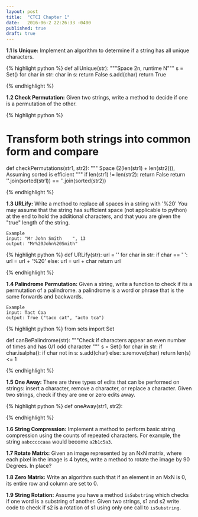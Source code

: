 ```yaml
---
layout: post
title:  "CTCI Chapter 1"
date:   2016-06-2 22:26:33 -0400
published: true
draft: true
---
```


**1.1 Is Unique:** Implement an algorithm to determine if a string has all unique characters.

{% highlight python %}
 def allUnique(str):
    """Space 2n, runtime N"""
    s = Set()
    for char in str:
        char in s:
            return False
        s.add(char)
    return True

{% endhighlight %}
    

**1.2 Check Permutation:** Given two strings, write a method to decide if one is a permutation of the other. 

{% highlight python %}

# Transform both strings into common form and compare
def checkPermutations(str1, str2):
    """ Space (2(len(str1) + len(str2))), Assuming sorted is efficient  """ 
    if len(str1) != len(str2):
        return False
    return ''.join(sorted(str1)) == ''.join(sorted(str2))
    
{% endhighlight %}

**1.3 URLify:** Write a method to replace all spaces in a string with '%20' You may assume that the string has sufficient space (not applicable to python) at the end to hold the additional characters, and that yuou are given the "true" length of the string. 

```
Example 
input: "Mr John Smith    ", 13
output: "Mr%20John%20Smith"
```
{% highlight python %}
def URLify(str):
    url = ''
    for char in str:
        if char == ' ':
            url = url + '%20'
        else: 
            url = url + char
    return url

{% endhighlight %}

**1.4 Palindrome Permutation:** Given a string, write a function to check if its a permutation of a palindrome. a palindrome is a word or phrase that is the same forwards and backwards. 

```
Example 
input: Tact Coa
output: True ("taco cat", "acto tca")
```

{% highlight python %}
from sets import Set

def canBePalindrome(str):
    """Check if characters appear an even number of times and has 0/1 odd character """
    s =  Set()
    for char in str:
        if char.isalpha():
            if char not in s:
                s.add(char)
            else:
                s.remove(char)
    return len(s) <= 1

{% endhighlight %}

**1.5 One Away:** There are three types of edits that can be performed on strings: insert a character, remove a character, or replace a character. Given two strings, check if they are one or zero edits away. 

{% highlight python %}
def oneAway(str1, str2):
    
    
{% endhighlight %}

**1.6 String Compression:** Implement a method to perform basic string compression using the counts of repeated characters. For example, the string `aabcccccaaa` would become `a2b1c5a3`. 

**1.7 Rotate Matrix:** Given an image represented by an NxN matrix, where each pixel in the image is 4 bytes, write a method to rotate the image by 90 Degrees. In place?

**1.8 Zero Matrix:** Write an algorithm such that if an element in an MxN is 0, its entire row and column are set to 0.

**1.9 String Rotation:** Assume you have a method `isSubstring` which checks if one word is a substring of another. Given two strings, s1 and s2 write code to check if s2 is a rotation of s1 using only one call to `isSubstring`.